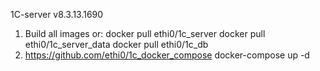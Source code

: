 1C-server v8.3.13.1690
1. Build all images or:
docker pull ethi0/1c_server
docker pull ethi0/1c_server_data
docker pull ethi0/1c_db
2. https://github.com/ethi0/1c_docker_compose
docker-compose up -d
